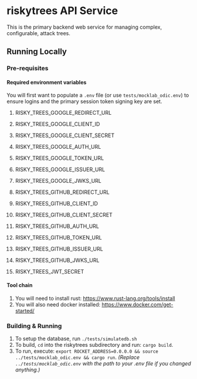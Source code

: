 # riskytrees API Service

This is the primary backend web service for managing complex, configurable, attack trees.

## Running Locally

### Pre-requisites

#### Required environment variables
You will first want to populate a `.env` file (or use `tests/mocklab_odic.env`) to ensure logins
and the primary session token signing key are set.

1. RISKY_TREES_GOOGLE_REDIRECT_URL
1. RISKY_TREES_GOOGLE_CLIENT_ID
1. RISKY_TREES_GOOGLE_CLIENT_SECRET
1. RISKY_TREES_GOOGLE_AUTH_URL
1. RISKY_TREES_GOOGLE_TOKEN_URL
1. RISKY_TREES_GOOGLE_ISSUER_URL
1. RISKY_TREES_GOOGLE_JWKS_URL

1. RISKY_TREES_GITHUB_REDIRECT_URL
1. RISKY_TREES_GITHUB_CLIENT_ID
1. RISKY_TREES_GITHUB_CLIENT_SECRET
1. RISKY_TREES_GITHUB_AUTH_URL
1. RISKY_TREES_GITHUB_TOKEN_URL
1. RISKY_TREES_GITHUB_ISSUER_URL
1. RISKY_TREES_GITHUB_JWKS_URL

1. RISKY_TREES_JWT_SECRET

#### Tool chain
1. You will need to install rust: https://www.rust-lang.org/tools/install
1. You will also need docker installed: https://www.docker.com/get-started/

### Building & Running
1. To setup the database, run `./tests/simulatedb.sh`
1. To build, `cd` into the riskytrees subdirectory and run: `cargo build`.
1. To run, execute: `export ROCKET_ADDRESS=0.0.0.0 && source ../tests/mocklab_odic.env && cargo run`. *(Replace `../tests/mocklab_odic.env` with the path to your .env file if you changed anything.)*

